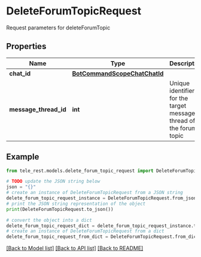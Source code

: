 # DeleteForumTopicRequest

Request parameters for deleteForumTopic

## Properties

Name | Type | Description | Notes
------------ | ------------- | ------------- | -------------
**chat_id** | [**BotCommandScopeChatChatId**](BotCommandScopeChatChatId.md) |  | 
**message_thread_id** | **int** | Unique identifier for the target message thread of the forum topic | 

## Example

```python
from tele_rest.models.delete_forum_topic_request import DeleteForumTopicRequest

# TODO update the JSON string below
json = "{}"
# create an instance of DeleteForumTopicRequest from a JSON string
delete_forum_topic_request_instance = DeleteForumTopicRequest.from_json(json)
# print the JSON string representation of the object
print(DeleteForumTopicRequest.to_json())

# convert the object into a dict
delete_forum_topic_request_dict = delete_forum_topic_request_instance.to_dict()
# create an instance of DeleteForumTopicRequest from a dict
delete_forum_topic_request_from_dict = DeleteForumTopicRequest.from_dict(delete_forum_topic_request_dict)
```
[[Back to Model list]](../README.md#documentation-for-models) [[Back to API list]](../README.md#documentation-for-api-endpoints) [[Back to README]](../README.md)


